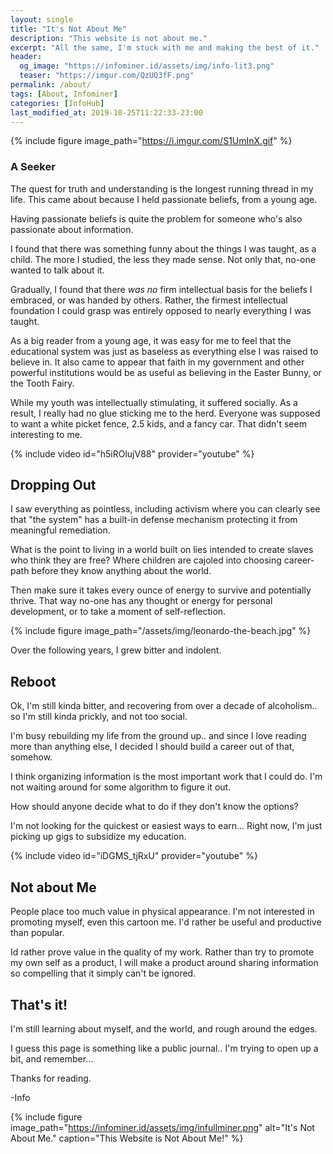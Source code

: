 ```yaml
---
layout: single
title: "It's Not About Me"
description: "This website is not about me."
excerpt: "All the same, I'm stuck with me and making the best of it."
header:
  og_image: "https://infominer.id/assets/img/info-lit3.png"
  teaser: "https://imgur.com/QzUQ3fF.png"
permalink: /about/
tags: [About, Infominer]
categories: [InfoHub]
last_modified_at: 2019-10-25T11:22:33-23:00
---
```


{% include figure image_path="https://i.imgur.com/S1UmInX.gif" %}

### A Seeker

The quest for truth and understanding is the longest running thread in my life. This came about because I held passionate beliefs, from a young age. 

Having passionate beliefs is quite the problem for someone who's also passionate about information.

I found that there was something funny about the things I was taught, as a child. The more I studied, the less they made sense. Not only that, no-one wanted to talk about it. 

Gradually, I found that there *was* *no* firm intellectual basis for the beliefs I embraced, or was handed by others. Rather, the firmest intellectual foundation I could grasp was entirely opposed to nearly everything I was taught.

As a big reader from a young age, it was easy for me to feel that the educational system was just as baseless as everything else I was raised to believe in. It also came to appear that faith in my government and other powerful institutions would be as useful as believing in the Easter Bunny, or the Tooth Fairy. 

While my youth was intellectually stimulating, it suffered socially. As a result, I really had no glue sticking me to the herd. Everyone was supposed to want a white picket fence, 2.5 kids, and a fancy car. That didn't seem interesting to me.

{% include video id="h5iROlujV88" provider="youtube" %}

## Dropping Out 

I saw everything as pointless, including activism where you can clearly see that "the system" has a built-in defense mechanism protecting it from meaningful remediation.

What is the point to living in a world built on lies intended to create slaves who think they are free? Where children are cajoled into choosing career-path before they know anything about the world.

Then make sure it takes every ounce of energy to survive and potentially thrive. That way no-one has any thought or energy for personal development, or to take a moment of self-reflection.

{% include figure image_path="/assets/img/leonardo-the-beach.jpg" %}

Over the following years, I grew bitter and indolent.

## Reboot

Ok, I'm still kinda bitter, and recovering from over a decade of alcoholism.. so I'm still kinda prickly, and not too social.

I'm busy rebuilding my life from the ground up.. and since I love reading more than anything else, I decided I should build a career out of that, somehow. 

I think organizing information is the most important work that I could do. I'm not waiting around for some algorithm to figure it out.

How should anyone decide what to do if they don't know the options? 

I'm not looking for the quickest or easiest ways to earn... Right now, I'm just picking up gigs to subsidize my education.

{% include video id="iDGMS_tjRxU" provider="youtube" %}

## Not about Me

People place too much value in physical appearance. I'm not interested in promoting myself, even this cartoon me. I'd rather be useful and productive than popular.

Id rather prove value in the quality of my work. Rather than try to promote my own self as a product, I will make a product around sharing information so compelling that it simply can't be ignored.

## That's it!

I'm still learning about myself, and the world, and rough around the edges.

I guess this page is something like a public journal.. I'm trying to open up a bit, and remember...

Thanks for reading.

-Info


{% include figure image_path="https://infominer.id/assets/img/infullminer.png" alt="It's Not About Me." caption="This Website is Not About Me!" %}
